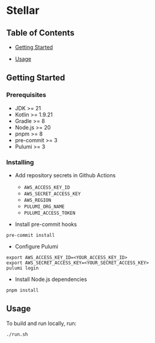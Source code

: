 # Stellar

## Table of Contents

[//]: # (+ [About]&#40;#about&#41;)

+ [Getting Started](#getting_started)

+ [Usage](#usage)

[//]: # (+ [Contributing]&#40;../CONTRIBUTING.md&#41;)

[//]: # (## About <a name = "about"></a>)

[//]: # ()

[//]: # (Write about 1-2 paragraphs describing the purpose of your project.)

## Getting Started <a name = "getting_started"></a>

[//]: # (These instructions will get you a copy of the project up and running on your local machine for)

[//]: # (development and testing purposes. See [deployment]&#40;#deployment&#41; for notes on how to deploy the)

[//]: # (project on a live system.)

### Prerequisites

- JDK >= 21
- Kotlin >= 1.9.21
- Gradle >= 8
- Node.js >= 20
- pnpm >= 8
- pre-commit >= 3
- Pulumi >= 3

### Installing

- Add repository secrets in Github Actions
  - `AWS_ACCESS_KEY_ID`
  - `AWS_SECRET_ACCESS_KEY`
  - `AWS_REGION`
  - `PULUMI_ORG_NAME`
  - `PULUMI_ACCESS_TOKEN`


- Install pre-commit hooks

```shell
pre-commit install
```

- Configure Pulumi

```shell
export AWS_ACCESS_KEY_ID=<YOUR_ACCESS_KEY_ID>
export AWS_SECRET_ACCESS_KEY=<YOUR_SECRET_ACCESS_KEY>
pulumi login
```

- Install Node.js dependencies

```shell
pnpm install
```

## Usage <a name = "usage"></a>

To build and run locally, run:

```shell
./run.sh
```
